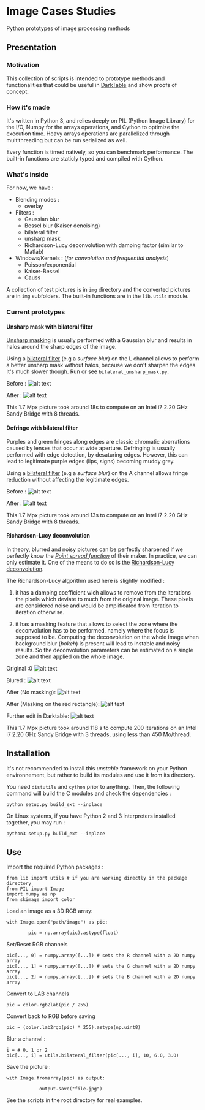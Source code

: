  # Image Cases Studies
Python prototypes of image processing methods

## Presentation

### Motivation

This collection of scripts is intended to prototype methods and functionalities that
could be useful in [DarkTable](https://github.com/darktable-org/darktable) and
show proofs of concept.

### How it's made

It's written in Python 3, and relies deeply on PIL (Python Image Library) for the I/O, Numpy for the arrays
operations, and Cython to optimize the execution time. Heavy arrays operations 
are parallelized through multithreading but can be run serialized as well.


Every function is timed natively, so you can benchmark performance. 
The built-in functions are staticly typed and compiled with Cython.

### What's inside

For now, we have :

* Blending modes :
    * overlay
* Filters :
    * Gaussian blur
    * Bessel blur (Kaiser denoising)
    * bilateral filter
    * unsharp mask
    * Richardson-Lucy deconvolution with damping factor (similar to Matlab)
* Windows/Kernels : (*for convolution and frequential analysis*)
    * Poisson/exponential
    * Kaiser-Bessel
    * Gauss
    
A collection of test pictures is in `img` directory and the converted pictures
are in `img` subfolders. The built-in functions are in the `lib.utils` module.
    
### Current prototypes

#### Unsharp mask with bilateral filter

[Unsharp masking](https://en.wikipedia.org/wiki/Unsharp_masking)
is usually performed with a Gaussian blur and results in halos
around the sharp edges of the image.

Using a [bilateral filter](https://en.wikipedia.org/wiki/Bilateral_filter) 
(e.g a *surface blur*) on the L channel allows to perform a better unsharp mask without
halos, because we don't sharpen the edges. It's much slower though.
Run or see `bilateral_unsharp_mask.py`.

Before :
![alt text](img/original.jpg)

After :
![alt text](img/bilateral-unsharp-mask/original.jpg)

This 1.7 Mpx picture took around 18s to compute on an Intel i7 2.20 GHz Sandy Bridge with 8 threads. 

#### Defringe with bilateral filter

Purples and green fringes along edges are classic chromatic aberrations caused by lenses that
occur at wide aperture. Defringing is usually performed with edge detection, by desaturing
edges. However, this can lead to legitimate purple edges (lips, signs) becoming muddy grey. 

Using a [bilateral filter](https://en.wikipedia.org/wiki/Bilateral_filter) 
(e.g a *surface blur*) on the A channel allows fringe reduction without affecting
the legitimate edges. 


Before :
![alt text](img/original.jpg)

After :
![alt text](img/bilateral-LAB/original.jpg)

This 1.7 Mpx picture took around 13s to compute on an Intel i7 2.20 GHz Sandy Bridge with 8 threads. 

#### Richardson-Lucy deconvolution

In theory, blurred and noisy pictures can be perfectly sharpened if we perfectly 
know the [*Point spread function*](https://en.wikipedia.org/wiki/Point_spread_function) 
of their maker. In practice, we can only estimate it.
One of the means to do so is the [Richardson-Lucy deconvolution](https://en.wikipedia.org/wiki/Richardson%E2%80%93Lucy_deconvolution).

The Richardson-Lucy algorithm used here is slightly modified :

 1. it has a damping coefficient wich allows to remove from 
    the iterations the pixels which deviate to much from the original image.
    These pixels are considered 
    noise and would be amplificated from iteration to iteration otherwise.
    
 1. it has a masking feature that allows to select the zone where the deconvolution
    has to be performed, namely where the focus is supposed to be. Computing the deconvolution
    on the whole image when background blur (*bokeh*) is present will lead to instable
    and noisy results. So the deconvolution parameters can be estimated on a single
    zone and then applied on the whole image.

Original :0
![alt text](img/original.jpg)

Blured :
![alt text](img/blured.jpg)

After (No masking):
![alt text](img/richardson-lucy-deconvolution/blured-alternative.jpg)

After (Masking on the red rectangle):
![alt text](img/richardson-lucy-deconvolution/blured.jpg)

Further edit in Darktable:
![alt text](img/richardson-lucy-deconvolution/blured-DT-further-edit.jpg)


This 1.7 Mpx picture took around 118 s to compute 200 iterations
 on an Intel i7 2.20 GHz Sandy Bridge with 3 threads, using less than 450 Mo/thread.

## Installation

It's not recommended to install this *unstable* framework on your Python environnement, but rather to build
its modules and use it from its directory.

You need `distutils` and `cython` prior to anything. Then, the following command will
build the C modules and check the dependencies :

    python setup.py build_ext --inplace

On Linux systems, if you have Python 2 and 3 interpreters installed together, you may run :

    python3 setup.py build_ext --inplace

    
## Use

Import the required Python packages : 

    from lib import utils # if you are working directly in the package directory
    from PIL import Image 
    import numpy as np
    from skimage import color
    
Load an image as a 3D RGB array:

    with Image.open("path/image") as pic:

            pic = np.array(pic).astype(float)
    
Set/Reset RGB channels 

    pic[..., 0] = numpy.array([...]) # sets the R channel with a 2D numpy array
    pic[..., 1] = numpy.array([...]) # sets the G channel with a 2D numpy array
    pic[..., 2] = numpy.array([...]) # sets the B channel with a 2D numpy array
    

Convert to LAB channels 

    pic = color.rgb2lab(pic / 255)
    
Convert back to RGB before saving

    pic = (color.lab2rgb(pic) * 255).astype(np.uint8)
    

Blur a channel : 

    i = # 0, 1 or 2
    pic[..., i] = utils.bilateral_filter(pic[..., i], 10, 6.0, 3.0)
    
Save the picture :
    
    with Image.fromarray(pic) as output:

                output.save("file.jpg")
    
See the scripts in the root directory for real examples.
